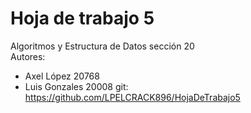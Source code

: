 # Hoja de trabajo 5
Algoritmos y Estructura de Datos sección 20  
Autores:
- Axel López 20768
- Luis Gonzales 20008
git: https://github.com/LPELCRACK896/HojaDeTrabajo5
